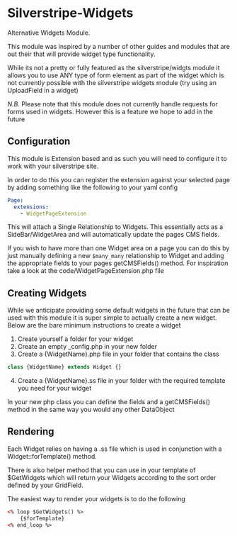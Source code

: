 Silverstripe-Widgets
===========================

Alternative Widgets Module.

This module was inspired by a number of other guides and modules that are out their that will provide widget type
functionality.

While its not a pretty or fully featured as the silverstripe/widgts module it allows you to use ANY type of form element
as part of the widget which is not currently possible with the silverstripe widgets module (try using an UploadField in a widget)

*N.B.* Please note that this module does not currently handle requests for forms used in widgets. However this is a
feature we hope to add in the future

Configuration
-------------

This module is Extension based and as such you will need to configure it to work with your silverstripe site.

In order to do this you can register the extension against your selected page by adding something like the following
to your yaml config

```yaml
Page:
  extensions:
    - WidgetPageExtension
```

This will attach a Single Relationship to Widgets. This essentially acts as a SideBar/WidgetArea and will automatically
update the pages CMS fields.

If you wish to have more than one Widget area on a page you can do this by just manually defining a new `$many_many`
relationship to Widget and adding the appropriate fields to your pages getCMSFields() method. For inspiration take a
look at the code/WidgetPageExtension.php file

Creating Widgets
----------------

While we anticipate providing some default widgets in the future that can be used with this module it is super simple
to actually create a new widget. Below are the bare minimum instructions to create a widget

1. Create yourself a folder for your widget
2. Create an empty _config.php in your new folder
3. Create a {WidgetName}.php file in your folder that contains the class
```php
class {WidgetName} extends Widget {}
```
4. Create a {WidgetName}.ss file in your folder with the required template you need for your widget

In your new php class you can define the fields and a getCMSFields() method in the same way you would any other
DataObject

Rendering
---------

Each Widget relies on having a .ss file which is used in conjunction with a Widget::forTemplate() method.

There is also helper method that you can use in your template of $GetWidgets which will return your Widgets according
to the sort order defined by your GridField.

The easiest way to render your widgets is to do the following

```html
<% loop $GetWidgets() %>
    {$forTemplate}
<% end_loop %>
```












